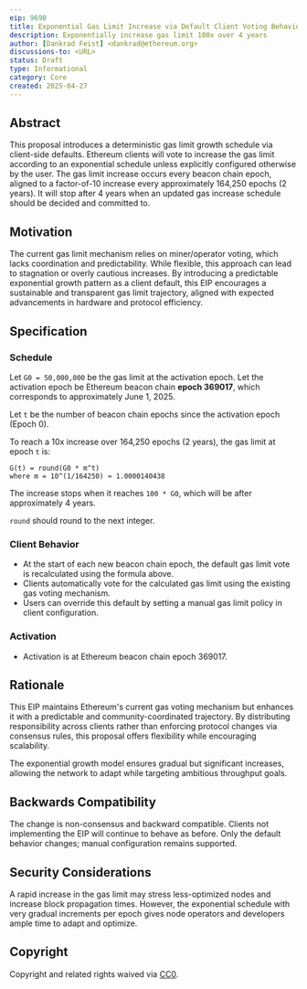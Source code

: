 ```yaml
---
eip: 9698
title: Exponential Gas Limit Increase via Default Client Voting Behavior
description: Exponentially increase gas limit 100x over 4 years
author: [Dankrad Feist] <dankrad@ethereum.org>
discussions-to: <URL>
status: Draft
type: Informational
category: Core
created: 2025-04-27
---
```


## Abstract

This proposal introduces a deterministic gas limit growth schedule via client-side defaults. Ethereum clients will vote to increase the gas limit according to an exponential schedule unless explicitly configured otherwise by the user. The gas limit increase occurs every beacon chain epoch, aligned to a factor-of-10 increase every approximately 164,250 epochs (2 years). It will stop after 4 years when an updated gas increase schedule should be decided and committed to.

## Motivation

The current gas limit mechanism relies on miner/operator voting, which lacks coordination and predictability. While flexible, this approach can lead to stagnation or overly cautious increases. By introducing a predictable exponential growth pattern as a client default, this EIP encourages a sustainable and transparent gas limit trajectory, aligned with expected advancements in hardware and protocol efficiency.

## Specification

### Schedule

Let `G0 = 50,000,000` be the gas limit at the activation epoch. Let the activation epoch be Ethereum beacon chain **epoch 369017**, which corresponds to approximately June 1, 2025.

Let `t` be the number of beacon chain epochs since the activation epoch (Epoch 0).

To reach a 10x increase over 164,250 epochs (2 years), the gas limit at epoch `t` is:

```text
G(t) = round(G0 * m^t)
where m = 10^(1/164250) ≈ 1.0000140438
```

The increase  stops when it reaches `100 * G0`, which will be after approximately 4 years.

`round` should round to the next integer. 

### Client Behavior

- At the start of each new beacon chain epoch, the default gas limit vote is recalculated using the formula above.
- Clients automatically vote for the calculated gas limit using the existing gas voting mechanism.
- Users can override this default by setting a manual gas limit policy in client configuration.

### Activation

- Activation is at Ethereum beacon chain epoch 369017.

## Rationale

This EIP maintains Ethereum's current gas voting mechanism but enhances it with a predictable and community-coordinated trajectory. By distributing responsibility across clients rather than enforcing protocol changes via consensus rules, this proposal offers flexibility while encouraging scalability.

The exponential growth model ensures gradual but significant increases, allowing the network to adapt while targeting ambitious throughput goals.

## Backwards Compatibility

The change is non-consensus and backward compatible. Clients not implementing the EIP will continue to behave as before. Only the default behavior changes; manual configuration remains supported.

## Security Considerations

A rapid increase in the gas limit may stress less-optimized nodes and increase block propagation times. However, the exponential schedule with very gradual increments per epoch gives node operators and developers ample time to adapt and optimize.

## Copyright

Copyright and related rights waived via [CC0](https://creativecommons.org/publicdomain/zero/1.0/).

